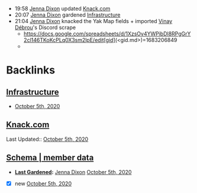 - 19:58 [Jenna Dixon](<Jenna Dixon.md>) updated [Knack.com](<Knack.com.md>)
- 20:07 [Jenna Dixon](<Jenna Dixon.md>) gardened [Infrastructure](<Infrastructure.md>)
- 21:04 [Jenna Dixon](<Jenna Dixon.md>) knacked the Yak Map fields + imported [Vinay Débrou](<Vinay Débrou.md>)'s Discord scrape
    - https://docs.google.com/spreadsheets/d/1XzsOv4YWPibDl8RPgGrY2cl146TKoKcPLq0X3sm2lpE/edit[gid](<gid.md>)=1683206849
    - 

# Backlinks
## [Infrastructure](<Infrastructure.md>)
- [October 5th, 2020](<October 5th, 2020.md>)

## [Knack.com](<Knack.com.md>)
Last Updated:: [October 5th, 2020](<October 5th, 2020.md>)

## [Schema | member data](<Schema | member data.md>)
- **[Last Gardened](<Last Gardened.md>):** [Jenna Dixon](<Jenna Dixon.md>) [October 5th, 2020](<October 5th, 2020.md>)

- [x] new [October 5th, 2020](<October 5th, 2020.md>)

